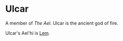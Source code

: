 # Ulcar

A member of _The Ael_. Ulcar is the ancient god of fire.

Ulcar's Ael'hi is [Lem](./lem.md).
